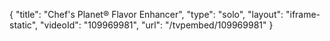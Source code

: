 {
    "title": "Chef's Planet&reg; Flavor Enhancer",
    "type": "solo",
    "layout": "iframe-static",
    "videoId": "109969981",
    "url": "\/tvpembed\/109969981"
}